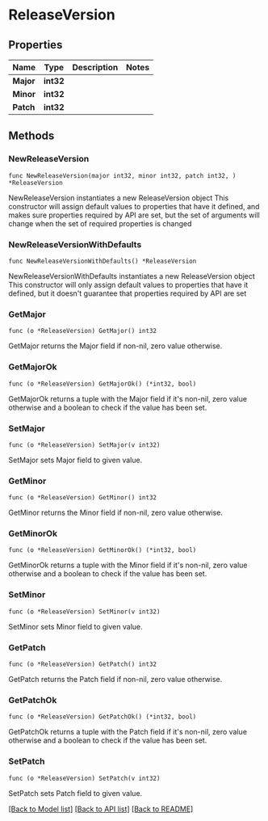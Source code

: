 # ReleaseVersion

## Properties

Name | Type | Description | Notes
------------ | ------------- | ------------- | -------------
**Major** | **int32** |  | 
**Minor** | **int32** |  | 
**Patch** | **int32** |  | 

## Methods

### NewReleaseVersion

`func NewReleaseVersion(major int32, minor int32, patch int32, ) *ReleaseVersion`

NewReleaseVersion instantiates a new ReleaseVersion object
This constructor will assign default values to properties that have it defined,
and makes sure properties required by API are set, but the set of arguments
will change when the set of required properties is changed

### NewReleaseVersionWithDefaults

`func NewReleaseVersionWithDefaults() *ReleaseVersion`

NewReleaseVersionWithDefaults instantiates a new ReleaseVersion object
This constructor will only assign default values to properties that have it defined,
but it doesn't guarantee that properties required by API are set

### GetMajor

`func (o *ReleaseVersion) GetMajor() int32`

GetMajor returns the Major field if non-nil, zero value otherwise.

### GetMajorOk

`func (o *ReleaseVersion) GetMajorOk() (*int32, bool)`

GetMajorOk returns a tuple with the Major field if it's non-nil, zero value otherwise
and a boolean to check if the value has been set.

### SetMajor

`func (o *ReleaseVersion) SetMajor(v int32)`

SetMajor sets Major field to given value.


### GetMinor

`func (o *ReleaseVersion) GetMinor() int32`

GetMinor returns the Minor field if non-nil, zero value otherwise.

### GetMinorOk

`func (o *ReleaseVersion) GetMinorOk() (*int32, bool)`

GetMinorOk returns a tuple with the Minor field if it's non-nil, zero value otherwise
and a boolean to check if the value has been set.

### SetMinor

`func (o *ReleaseVersion) SetMinor(v int32)`

SetMinor sets Minor field to given value.


### GetPatch

`func (o *ReleaseVersion) GetPatch() int32`

GetPatch returns the Patch field if non-nil, zero value otherwise.

### GetPatchOk

`func (o *ReleaseVersion) GetPatchOk() (*int32, bool)`

GetPatchOk returns a tuple with the Patch field if it's non-nil, zero value otherwise
and a boolean to check if the value has been set.

### SetPatch

`func (o *ReleaseVersion) SetPatch(v int32)`

SetPatch sets Patch field to given value.



[[Back to Model list]](../README.md#documentation-for-models) [[Back to API list]](../README.md#documentation-for-api-endpoints) [[Back to README]](../README.md)


